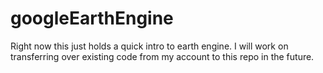 # googleEarthEngine
Right now this just holds a quick intro to earth engine. I will work on transferring over existing code from my account to this repo in the future. 
